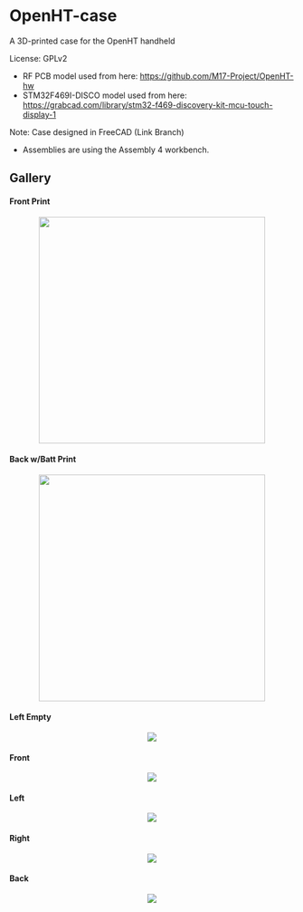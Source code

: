 # OpenHT-case
A 3D-printed case for the OpenHT handheld

License: GPLv2

* RF PCB model used from here: https://github.com/M17-Project/OpenHT-hw
* STM32F469I-DISCO model used from here: https://grabcad.com/library/stm32-f469-discovery-kit-mcu-touch-display-1

Note: Case designed in FreeCAD (Link Branch)
* Assemblies are using the Assembly 4 workbench.

## Gallery

#### Front Print
<center><img src="https://github.com/M17-Project/OpenHT-case/blob/main/views/blue_front.jpg" width="400"></center>

#### Back w/Batt Print
<center><img src="https://github.com/M17-Project/OpenHT-case/blob/main/views/blue_back_batt.jpg" width="400"></center>

#### Left Empty
<center><img src="https://github.com/M17-Project/OpenHT-case/blob/main/views/left_iso_empty.png"></center>

#### Front
<center><img src="https://github.com/M17-Project/OpenHT-case/blob/main/views/front_above.png"></center>

#### Left
<center><img src="https://github.com/M17-Project/OpenHT-case/blob/main/views/left_iso.png"></center>

#### Right
<center><img src="https://github.com/M17-Project/OpenHT-case/blob/main/views/right_iso.png"></center>

#### Back
<center><img src="https://github.com/M17-Project/OpenHT-case/blob/main/views/back.png"></center>
